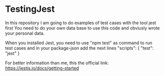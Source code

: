 # TestingJest
In this repository I am going to do examples of test cases with the tool jest
first You need to do your own data base to use this code and obviusly wrote your personal data.

When you installed Jest, you need to use "npm test" as command to run test cases and in your package-json add the next lines
"scripts": {
    "test": "jest"
  }

  For better information than me, this the official link:
https://jestjs.io/docs/getting-started 

